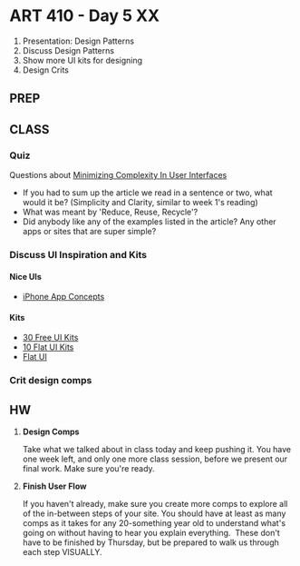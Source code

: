 ART 410 - Day 5 XX
=======================================

1. Presentation: Design Patterns
2. Discuss Design Patterns
3. Show more UI kits for designing
4. Design Crits


PREP
---------------------------------------


CLASS
---------------------------------------

### Quiz
Questions about [Minimizing Complexity In User Interfaces](http://uxdesign.smashingmagazine.com/2009/10/07/minimizing-complexity-in-user-interfaces/)

- If you had to sum up the article we read in a sentence or two, what would it be? (Simplicity and Clarity, similar to week 1's reading)
- What was meant by 'Reduce, Reuse, Recycle'? 
- Did anybody like any of the examples listed in the article?  Any other apps or sites that are super simple?




### Discuss UI Inspiration and Kits

#### Nice UIs
- [iPhone App Concepts](http://line25.com/articles/showcase-of-beautiful-iphone-app-ui-concept-designs)

#### Kits
- [30 Free UI Kits](http://line25.com/articles/30-free-ui-kits-featuring-detailed-web-elements)
- [10 Flat UI Kits](http://webdesignledger.com/freebies/10-super-useful-free-flat-ui-kits)
- [Flat UI](http://designmodo.github.io/Flat-UI/)




### Crit design comps




HW
---------------------------------------

1. **Design Comps**

	Take what we talked about in class today and keep pushing it. You have one week left, and only one more class session, before we present our final work. Make sure you're ready.

2. **Finish User Flow**

	If you haven't already, make sure you create more comps to explore all of the in-between steps of your site. You should have at least as many comps as it takes for any 20-something year old to understand what's going on without having to hear you explain everything.  These don't have to be finished by Thursday, but be prepared to walk us through each step VISUALLY.
